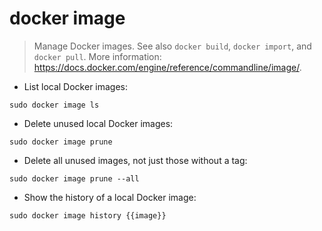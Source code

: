 # docker image

> Manage Docker images.
> See also `docker build`, `docker import`, and `docker pull`.
> More information: <https://docs.docker.com/engine/reference/commandline/image/>.

- List local Docker images:

`sudo docker image ls`

- Delete unused local Docker images:

`sudo docker image prune`

- Delete all unused images, not just those without a tag:

`sudo docker image prune --all`

- Show the history of a local Docker image:

`sudo docker image history {{image}}`
